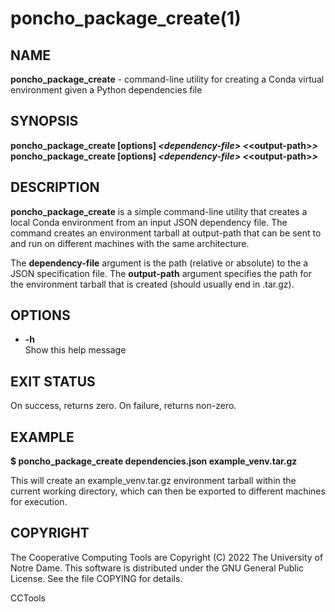 






















# poncho_package_create(1)

## NAME
**poncho_package_create** - command-line utility for creating a Conda virtual environment given a Python dependencies file

## SYNOPSIS

**poncho_package_create [options] _&lt;dependency-file&gt;_ _&lt;_&lt;output-path&gt;_&gt;_**
**poncho_package_create [options] _&lt;dependency-file&gt;_ _&lt;_&lt;output-path&gt;_&gt;_**

## DESCRIPTION

**poncho_package_create** is a simple command-line utility that creates a local Conda environment from an input JSON dependency file.
The command creates an environment tarball at output-path that can be sent to and run on different machines with the same architecture.

The **dependency-file** argument is the path (relative or absolute) to the a JSON specification file. The **output-path** argument specifies the path for the environment tarball that is created
(should usually end in .tar.gz).

## OPTIONS

- **-h**<br />        Show this help message

## EXIT STATUS

On success, returns zero. On failure, returns non-zero.

## EXAMPLE

**$ poncho_package_create dependencies.json example_venv.tar.gz**

This will create an example_venv.tar.gz environment tarball within the current working directory, which can then be exported to different machines for execution.

## COPYRIGHT

The Cooperative Computing Tools are Copyright (C) 2022 The University of Notre Dame.  This software is distributed under the GNU General Public License.  See the file COPYING for details.

CCTools
